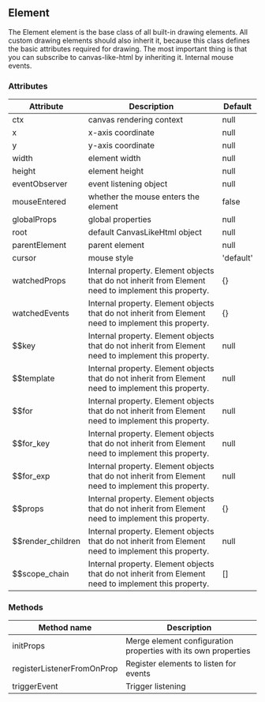 ## Element

The Element element is the base class of all built-in drawing elements. All custom drawing elements should also inherit it, because this class defines the basic attributes required for drawing. The most important thing is that you can subscribe to canvas-like-html by inheriting it. Internal mouse events.

### Attributes

| Attribute           | Description                                                                                          | Default   |
| ------------------- | ---------------------------------------------------------------------------------------------------- | --------- |
| ctx                 | canvas rendering context                                                                             | null      |
| x                   | x-axis coordinate                                                                                    | null      |
| y                   | y-axis coordinate                                                                                    | null      |
| width               | element width                                                                                        | null      |
| height              | element height                                                                                       | null      |
| eventObserver       | event listening object                                                                               | null      |
| mouseEntered        | whether the mouse enters the element                                                                 | false     |
| globalProps         | global properties                                                                                    | null      |
| root                | default CanvasLikeHtml object                                                                        | null      |
| parentElement       | parent element                                                                                       | null      |
| cursor              | mouse style                                                                                          | 'default' |
| watchedProps        | Internal property. Element objects that do not inherit from Element need to implement this property. | {}        |
| watchedEvents       | Internal property. Element objects that do not inherit from Element need to implement this property. | {}        |
| \$\$key             | Internal property. Element objects that do not inherit from Element need to implement this property. | null      |
| \$\$template        | Internal property. Element objects that do not inherit from Element need to implement this property. | null      |
| \$\$for             | Internal property. Element objects that do not inherit from Element need to implement this property. | null      |
| \$\$for_key         | Internal property. Element objects that do not inherit from Element need to implement this property. | null      |
| \$\$for_exp         | Internal property. Element objects that do not inherit from Element need to implement this property. | null      |
| \$\$props           | Internal property. Element objects that do not inherit from Element need to implement this property. | {}        |
| \$\$render_children | Internal property. Element objects that do not inherit from Element need to implement this property. | null      |
| \$\$scope_chain     | Internal property. Element objects that do not inherit from Element need to implement this property. | []        |

### Methods

| Method name                | Description                                                    |
| -------------------------- | -------------------------------------------------------------- |
| initProps                  | Merge element configuration properties with its own properties |
| registerListenerFromOnProp | Register elements to listen for events                         |
| triggerEvent               | Trigger listening                                              |
